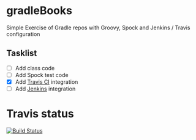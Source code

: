 # gradleBooks
Simple Exercise of Gradle repos with Groovy, Spock and Jenkins / Travis configuration

## Tasklist
- [ ] Add class code
- [ ] Add Spock test code
- [X] Add [Travis CI](https://travis-ci.org) integration
- [ ] Add [Jenkins](https://jenkins-ci.org) integration

Travis status
=============

[![Build Status](https://travis-ci.org/GsusRecovery/gradleBooks.svg?branch=master)](https://travis-ci.org/GsusRecovery/gradleBooks)

